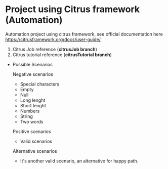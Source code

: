 # Project using Citrus framework (Automation)

Automation project using citrus framework, see official documentation here https://citrusframework.org/docs/user-guide/

1. Citrus Job reference (**citrusJob branch**)
2. Citrus tutorial reference (**citrusTutorial branch**)

- Possible Scenarios

  Negative scenarios
    - Special characters
    - Empty
    - Null
    - Long lenght
    - Short lenght
    - Numbers
    - String
    - Two words
    
  Positive scenarios
    - Valid scenarios
  
  Alternative scenarios
    - It's another valid scenario, an alternative for happy path.
